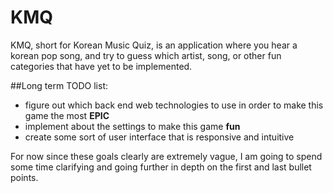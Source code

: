 # KMQ

KMQ, short for Korean Music Quiz, is an application where you hear a korean pop song, and try to guess which artist, song, or other fun categories that have yet to be implemented.

##Long term TODO list:

* figure out which back end web technologies to use in order to make this game the most **EPIC**
* implement about the settings to make this game **fun** 
* create some sort of user interface that is responsive and intuitive

For now since these goals clearly are extremely vague, I am going to spend some time clarifying and going further in depth on the first and last bullet points.

